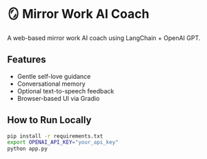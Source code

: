 # 🪞 Mirror Work AI Coach

A web-based mirror work AI coach using LangChain + OpenAI GPT.

## Features
- Gentle self-love guidance
- Conversational memory
- Optional text-to-speech feedback
- Browser-based UI via Gradio

## How to Run Locally
```bash
pip install -r requirements.txt
export OPENAI_API_KEY="your_api_key"
python app.py


